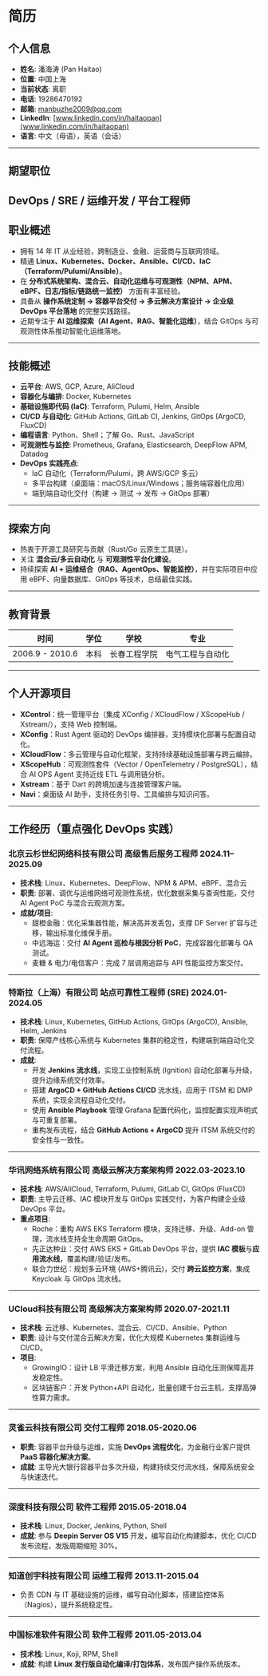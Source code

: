 # 简历

## 个人信息
- **姓名**: 潘海涛 (Pan Haitao)
- **位置**: 中国上海
- **当前状态**: 离职
- **电话**: 19286470192
- **邮箱**: manbuzhe2009@qq.com
- **LinkedIn**: [www.linkedin.com/in/haitaopan](www.linkedin.com/in/haitaopan)
- **语言**: 中文（母语），英语（会话）

---

## 期望职位

DevOps / SRE / 运维开发 / 平台工程师
---

## 职业概述
- 拥有 14 年 IT 从业经验，跨制造业、金融、运营商与互联网领域。
- 精通 **Linux、Kubernetes、Docker、Ansible、CI/CD、IaC（Terraform/Pulumi/Ansible）**。
- 在 **分布式系统架构、混合云、自动化运维与可观测性（NPM、APM、eBPF、日志/指标/链路统一监控）** 方面有丰富经验。
- 具备从 **操作系统定制 → 容器平台交付 → 多云解决方案设计 → 企业级 DevOps 平台落地** 的完整实践路径。
- 近期专注于 **AI 运维探索（AI Agent、RAG、智能化运维）**，结合 GitOps 与可观测性体系推动智能化运维落地。

---

## 技能概述
- **云平台**: AWS, GCP, Azure, AliCloud
- **容器化与编排**: Docker, Kubernetes
- **基础设施即代码 (IaC)**: Terraform, Pulumi, Helm, Ansible
- **CI/CD 与自动化**: GitHub Actions, GitLab CI, Jenkins, GitOps (ArgoCD, FluxCD)
- **编程语言**: Python、Shell；了解 Go、Rust、JavaScript
- **可观测性与监控**: Prometheus, Grafana, Elasticsearch, DeepFlow APM, Datadog
- **DevOps 实践亮点**:
  - IaC 自动化（Terraform/Pulumi，跨 AWS/GCP 多云）
  - 多平台构建（桌面端：macOS/Linux/Windows；服务端容器化应用）
  - 端到端自动化交付（构建 → 测试 → 发布 → GitOps 部署）

---

## 探索方向
- 热衷于开源工具研究与贡献（Rust/Go 云原生工具链）。
- 关注 **混合云/多云自动化** 与 **可观测性平台化建设**。
- 持续探索 **AI + 运维结合（RAG、AgentOps、智能监控）**，并在实际项目中应用 eBPF、向量数据库、GitOps 等技术，总结最佳实践。

---

## 教育背景
| 时间            | 学位  | 学校           | 专业               |
| --------------- | ----- | -------------- | ------------------ |
| 2006.9 - 2010.6 | 本科  | 长春工程学院   | 电气工程与自动化   |

---

## 个人开源项目

- **XControl**：统一管理平台（集成 XConfig / XCloudFlow / XScopeHub / Xstream/），支持 Web 控制端。
- **XConfig**：Rust Agent 驱动的 DevOps 编排器，支持模块化部署与配置自动化。
- **XCloudFlow**：多云管理与自动化框架，支持持续基础设施部署与跨云编排。
- **XScopeHub**：可观测性套件（Vector / OpenTelemetry / PostgreSQL），结合 AI OPS Agent 支持近线 ETL 与调用链分析。
- **Xstream**：基于 Dart 的跨境加速与连接管理客户端。
- **Navi**：桌面级 AI 助手，支持任务引导、工具编排与知识问答。

---

## 工作经历（重点强化 DevOps 实践）

### 北京云杉世纪网络科技有限公司 高级售后服务工程师 2024.11–2025.09
- **技术栈**: Linux、Kubernetes、DeepFlow、NPM & APM、eBPF、混合云
- **职责**: 部署、调优与运维网络可观测性系统，优化数据采集与查询性能，交付 AI Agent PoC 与混合云观测方案。
- **成就/项目**:
  - 甜橙金融：优化采集器性能，解决高并发丢包，支撑 DF Server 扩容与迁移，输出标准化维保手册。
  - 中远海运：交付 **AI Agent 巡检与根因分析 PoC**，完成容器化部署与 QA 测试。
  - 麦糖 & 电力/电信客户：完成 7 层调用追踪与 API 性能监控方案交付。

---

### 特斯拉（上海）有限公司 站点可靠性工程师 (SRE) 2024.01-2024.05
- **技术栈**: Linux, Kubernetes, GitHub Actions, GitOps (ArgoCD), Ansible, Helm, Jenkins
- **职责**: 保障产线核心系统与 Kubernetes 集群的稳定性，构建端到端自动化交付流程。
- **成就**:
  - 开发 **Jenkins 流水线**，实现工业控制系统 (Ignition) 自动化部署与升级，提升边缘系统交付效率。
  - 搭建 **ArgoCD + GitHub Actions CI/CD** 流水线，应用于 ITSM 和 DMP 系统，实现全流程自动化交付。
  - 使用 **Ansible Playbook** 管理 Grafana 配置代码化，监控配置实现声明式与可重复部署。
  - 重构发布流程，结合 **GitHub Actions + ArgoCD** 提升 ITSM 系统交付的安全性与一致性。

---

### 华讯网络系统有限公司 高级云解决方案架构师 2022.03-2023.10
- **技术栈**: AWS/AliCloud, Terraform, Pulumi, GitLab CI, GitOps (FluxCD)
- **职责**: 主导云迁移、IAC 模块开发与 GitOps 实践交付，为客户构建企业级 DevOps 平台。
- **重点项目**:
  - Roche：重构 AWS EKS Terraform 模块，支持迁移、升级、Add-on 管理，流水线支持全生命周期 GitOps。
  - 先正达种业：交付 AWS EKS + GitLab DevOps 平台，提供 **IAC 模板**与**应用流水线**，覆盖构建/验证/发布。
  - 联合力世纪：规划多云环境 (AWS+腾讯云)，交付 **跨云监控方案**，集成 Keycloak 与 GitOps 流水线。

---

### UCloud科技有限公司 高级解决方案架构师 2020.07-2021.11
- **技术栈**: 云迁移、Kubernetes、混合云、CI/CD、Ansible、Python
- **职责**: 设计与交付混合云解决方案，优化大规模 Kubernetes 集群运维与 CI/CD。
- **项目**:
  - GrowingIO：设计 LB 平滑迁移方案，利用 Ansible 自动化压测保障高并发稳定性。
  - 区块链客户：开发 Python+API 自动化，批量创建千台云主机，支撑高弹性算力需求。

---

### 灵雀云科技有限公司 交付工程师 2018.05-2020.06
- **职责**: 容器平台升级与运维，实施 **DevOps 流程优化**，为金融行业客户提供 **PaaS 容器化解决方案**。
- **成就**: 主导光大银行容器平台多次升级，构建持续交付流水线，保障系统安全与快速迭代。

---

### 深度科技有限公司 软件工程师 2015.05-2018.04
- **技术栈**: Linux, Docker, Jenkins, Python, Shell
- **成就**: 参与 **Deepin Server OS V15** 开发，编写自动化构建脚本，优化 CI/CD 发布流程，发版周期缩短 30%。

---

### 知道创宇科技有限公司 运维工程师 2013.11-2015.04
- 负责 CDN 与 IT 基础设施的运维，编写自动化脚本，搭建监控体系（Nagios），提升系统稳定性。

---

### 中国标准软件有限公司 软件工程师 2011.05-2013.04
- **技术栈**: Linux, Koji, RPM, Shell
- **成就**: 构建 **Linux 发行版自动化编译/打包体系**，发布国产操作系统版本。

